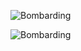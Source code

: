 ![Bombarding](https://s-media-cache-ak0.pinimg.com/236x/4e/0b/5b/4e0b5b676a86947dffae0ebcf0d59b07.jpg)

![Bombarding](https://s-media-cache-ak0.pinimg.com/originals/06/0f/74/060f7400bd88536dace5948922d3be27.jpg)
